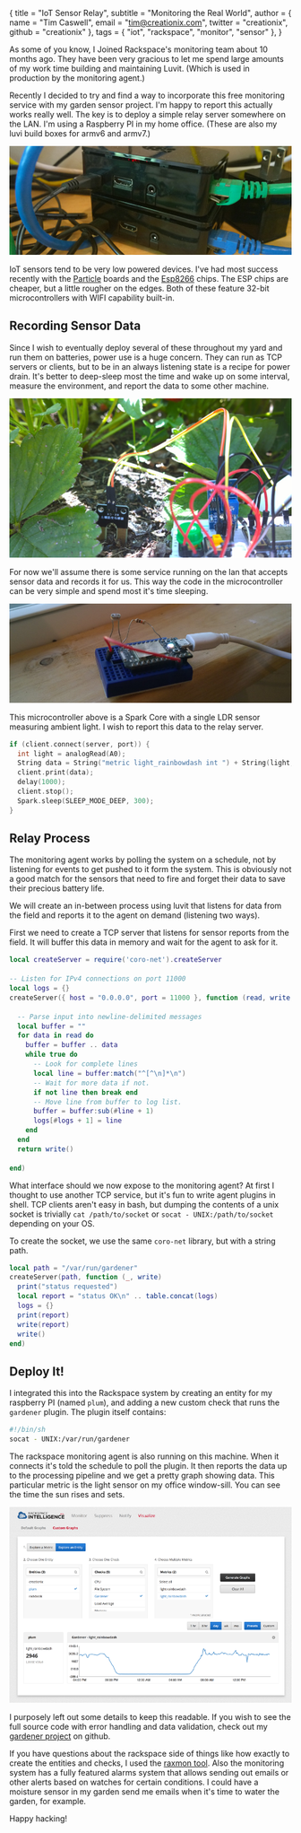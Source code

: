 { title = "IoT Sensor Relay",
  subtitle = "Monitoring the Real World",
  author = {
    name = "Tim Caswell",
    email = "tim@creationix.com",
    twitter = "creationix",
    github = "creationix"
  },
  tags = { "iot", "rackspace", "monitor", "sensor" },
}

As some of you know, I Joined Rackspace's monitoring team about 10 months ago.  They have been very gracious to let me spend large amounts of my work time building and maintaining Luvit. (Which is used in production by the monitoring agent.)

Recently I decided to try and find a way to incorporate this free monitoring service with my garden sensor project. I'm happy to report this actually works really well.  The key is to deploy a simple relay server somewhere on the LAN. I'm using a Raspberry PI in my home office. (These are also my luvi build boxes for armv6 and armv7.)

![Raspberry Pi Servers](iot-relay/rpi-server-rack.jpg)

IoT sensors tend to be very low powered devices.  I've had most success recently with the [Particle](https://www.particle.io/) boards and the [Esp8266](http://www.esp8266.com/) chips.  The ESP chips are cheaper, but a little rougher on the edges.  Both of these feature 32-bit microcontrollers with WIFI capability built-in.

## Recording Sensor Data

Since I wish to eventually deploy several of these throughout my yard and run them on batteries, power use is a huge concern.  They can run as TCP servers or clients, but to be in an always listening state is a recipe for power drain.  It's better to deep-sleep most the time and wake up on some interval, measure the environment, and report the data to some other machine.

![Moisture Sensor](iot-relay/dirt-moisture.jpg)

For now we'll assume there is some service running on the lan that accepts sensor data and records it for us.  This way the code in the microcontroller can be very simple and spend most it's time sleeping.

![Light Sensor](iot-relay/light-sensor.jpg)

This microcontroller above is a Spark Core with a single LDR sensor measuring ambient light.  I wish to report this data to the relay server.

```c
if (client.connect(server, port)) {
  int light = analogRead(A0);
  String data = String("metric light_rainbowdash int ") + String(light, DEC) + "\n";
  client.print(data);
  delay(1000);
  client.stop();
  Spark.sleep(SLEEP_MODE_DEEP, 300);
}
```

## Relay Process

The monitoring agent works by polling the system on a schedule, not by listening for events to get pushed to it form the system.  This is obviously not a good match for the sensors that need to fire and forget their data to save their precious battery life.

We will create an in-between process using luvit that listens for data from the field and reports it to the agent on demand (listening two ways).

First we need to create a TCP server that listens for sensor reports from the field.  It will buffer this data in memory and wait for the agent to ask for it.

```lua
local createServer = require('coro-net').createServer

-- Listen for IPv4 connections on port 11000
local logs = {}
createServer({ host = "0.0.0.0", port = 11000 }, function (read, write, socket)

  -- Parse input into newline-delimited messages
  local buffer = ""
  for data in read do
    buffer = buffer .. data
    while true do
      -- Look for complete lines
      local line = buffer:match("^[^\n]*\n")
      -- Wait for more data if not.
      if not line then break end
      -- Move line from buffer to log list.
      buffer = buffer:sub(#line + 1)
      logs[#logs + 1] = line
    end
  end
  return write()

end)
```

What interface should we now expose to the monitoring agent?  At first I thought to use another TCP service, but it's fun to write agent plugins in shell.  TCP clients aren't easy in bash, but dumping the contents of a unix socket is trivially `cat /path/to/socket` or `socat - UNIX:/path/to/socket` depending on your OS.

To create the socket, we use the same `coro-net` library, but with a string path.

```lua
local path = "/var/run/gardener"
createServer(path, function (_, write)
  print("status requested")
  local report = "status OK\n" .. table.concat(logs)
  logs = {}
  print(report)
  write(report)
  write()
end)
```

## Deploy It!

I integrated this into the Rackspace system by creating an entity for my raspberry PI (named `plum`), and adding a new custom check that runs the `gardener` plugin.  The plugin itself contains:

```sh
#!/bin/sh
socat - UNIX:/var/run/gardener
```

The rackspace monitoring agent is also running on this machine.  When it connects it's told the schedule to poll the plugin.  It then reports the data up to the processing pipeline and we get a pretty graph showing data.  This particular metric is the light sensor on my office window-sill.  You can see the time the sun rises and sets.

![Light Chart](iot-relay/graph.png)

I purposely left out some details to keep this readable.  If you wish to see the full source code with error handling and data validation, check out my [gardener project](https://github.com/creationix/gardener) on github.

If you have questions about the rackspace side of things like how exactly to create the entities and checks, I used the [raxmon tool](https://github.com/racker/rackspace-monitoring-cli).  Also the monitoring system has a fully featured alarms system that allows sending out emails or other alerts based on watches for certain conditions.  I could have a moisture sensor in my garden send me emails when it's time to water the garden, for example.

Happy hacking!
